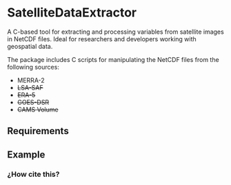 # SatelliteDataExtractor
A C-based tool for extracting and processing variables from satellite images in NetCDF files. Ideal for researchers and developers working with geospatial data.

The package includes C scripts for manipulating the NetCDF files from the following sources:

- MERRA-2
- ~~LSA-SAF~~
- ~~ERA-5~~
- ~~GOES-DSR~~
- ~~CAMS Volume~~

## Requirements



## Example

### ¿How cite this?
